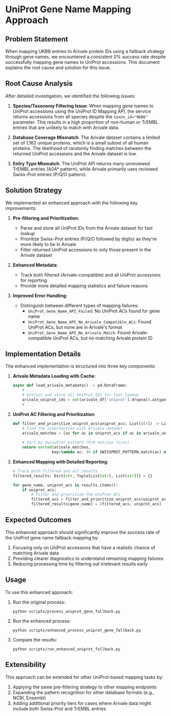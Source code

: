 # UniProt Gene Name Mapping Approach

## Problem Statement

When mapping UKBB entries to Arivale protein IDs using a fallback strategy through gene names, we encountered a consistent 0% success rate despite successfully mapping gene names to UniProt accessions. This document explains the root cause and solution for this issue.

## Root Cause Analysis

After detailed investigation, we identified the following issues:

1. **Species/Taxonomy Filtering Issue**: When mapping gene names to UniProt accessions using the UniProt ID Mapping API, the service returns accessions from all species despite the `taxon_id="9606"` parameter. This results in a high proportion of non-human or TrEMBL entries that are unlikely to match with Arivale data.

2. **Database Coverage Mismatch**: The Arivale dataset contains a limited set of 1,162 unique proteins, which is a small subset of all human proteins. The likelihood of randomly finding matches between the returned UniProt accessions and the Arivale dataset is low.

3. **Entry Type Mismatch**: The UniProt API returns many unreviewed TrEMBL entries (A0A* pattern), while Arivale primarily uses reviewed Swiss-Prot entries (P/Q/O pattern).

## Solution Strategy

We implemented an enhanced approach with the following key improvements:

1. **Pre-filtering and Prioritization**:
   - Parse and store all UniProt IDs from the Arivale dataset for fast lookup
   - Prioritize Swiss-Prot entries (P/Q/O followed by digits) as they're more likely to be in Arivale
   - Filter returned UniProt accessions to only those present in the Arivale dataset

2. **Enhanced Metadata**:
   - Track both filtered (Arivale-compatible) and all UniProt accessions for reporting
   - Provide more detailed mapping statistics and failure reasons

3. **Improved Error Handling**:
   - Distinguish between different types of mapping failures:
     - `UniProt_Gene_Name_API_Failed`: No UniProt ACs found for gene name
     - `UniProt_Gene_Name_API_No_Arivale_Compatible_ACs`: Found UniProt ACs, but none are in Arivale's format
     - `UniProt_Gene_Name_API_No_Arivale_Match`: Found Arivale-compatible UniProt ACs, but no matching Arivale protein ID

## Implementation Details

The enhanced implementation is structured into three key components:

1. **Arivale Metadata Loading with Cache**:
   ```python
   async def load_arivale_metadata() -> pd.DataFrame:
       # ...
       # Extract and store all UniProt IDs for fast lookup
       arivale_uniprot_ids = set(arivale_df['uniprot'].dropna().astype(str).str.strip().unique())
       # ...
   ```

2. **UniProt AC Filtering and Prioritization**:
   ```python
   def filter_and_prioritize_uniprot_acs(uniprot_acs: List[str]) -> List[str]:
       # Find the intersection with Arivale dataset
       arivale_matches = [ac for ac in uniprot_acs if ac in arivale_uniprot_ids]
       
       # Sort by SwissProt pattern (P/Q entries first)
       return sorted(arivale_matches, 
                    key=lambda ac: (0 if SWISSPROT_PATTERN.match(ac) else 1, ac))
   ```

3. **Enhanced Mapping with Detailed Reporting**:
   ```python
   # Track both filtered and all results
   filtered_results: Dict[str, Tuple[List[str], List[str]]] = {}
   
   for gene_name, uniprot_acs in results.items():
       if uniprot_acs:
           # Filter and prioritize the UniProt ACs
           filtered_acs = filter_and_prioritize_uniprot_acs(uniprot_acs)
           filtered_results[gene_name] = (filtered_acs, uniprot_acs)
   ```

## Expected Outcomes

This enhanced approach should significantly improve the success rate of the UniProt gene name fallback mapping by:

1. Focusing only on UniProt accessions that have a realistic chance of matching Arivale data
2. Providing clearer diagnostics to understand remaining mapping failures
3. Reducing processing time by filtering out irrelevant results early

## Usage

To use this enhanced approach:

1. Run the original process:
   ```
   python scripts/process_uniprot_gene_fallback.py
   ```

2. Run the enhanced process:
   ```
   python scripts/enhanced_process_uniprot_gene_fallback.py
   ```

3. Compare the results:
   ```
   python scripts/run_enhanced_uniprot_fallback.py
   ```

## Extensibility

This approach can be extended for other UniProt-based mapping tasks by:

1. Applying the same pre-filtering strategy to other mapping endpoints
2. Expanding the pattern recognition for other database formats (e.g., NCBI, Ensembl)
3. Adding additional priority tiers for cases where Arivale data might include both Swiss-Prot and TrEMBL entries